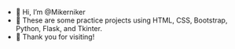 - 👋 Hi, I’m @Mikerniker
- 👀 These are some practice projects using HTML, CSS, Bootstrap, Python, Flask, and Tkinter.
- 💞️ Thank you for visiting!




<!---
Mikerniker/Mikerniker is a ✨ special ✨ repository because its `README.md` (this file) appears on your GitHub profile.
You can click the Preview link to take a look at your changes.
--->
